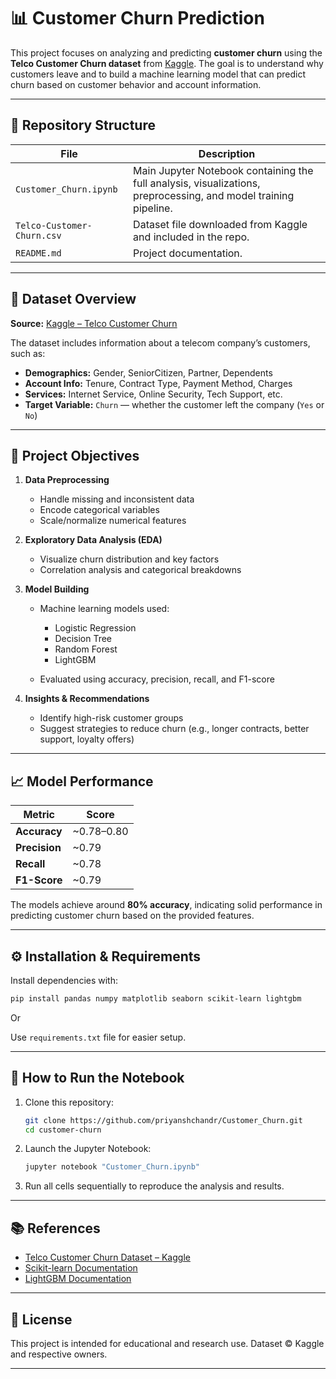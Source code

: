 
# 📊 Customer Churn Prediction

This project focuses on analyzing and predicting **customer churn** using the **Telco Customer Churn dataset** from [Kaggle](https://www.kaggle.com/datasets/blastchar/telco-customer-churn).
The goal is to understand why customers leave and to build a machine learning model that can predict churn based on customer behavior and account information.

---

## 📁 Repository Structure

| File                                   | Description                                                                                                     |
| -------------------------------------- | --------------------------------------------------------------------------------------------------------------- |
| `Customer_Churn.ipynb`                 | Main Jupyter Notebook containing the full analysis, visualizations, preprocessing, and model training pipeline. |
| `Telco-Customer-Churn.csv` | Dataset file downloaded from Kaggle and included in the repo.                                                   |
| `README.md`                            | Project documentation.                                                                                          |

---

## 📖 Dataset Overview

**Source:** [Kaggle – Telco Customer Churn](https://www.kaggle.com/datasets/blastchar/telco-customer-churn)

The dataset includes information about a telecom company’s customers, such as:

* **Demographics:** Gender, SeniorCitizen, Partner, Dependents
* **Account Info:** Tenure, Contract Type, Payment Method, Charges
* **Services:** Internet Service, Online Security, Tech Support, etc.
* **Target Variable:** `Churn` — whether the customer left the company (`Yes` or `No`)

---

## 🧠 Project Objectives

1. **Data Preprocessing**

   * Handle missing and inconsistent data
   * Encode categorical variables
   * Scale/normalize numerical features

2. **Exploratory Data Analysis (EDA)**

   * Visualize churn distribution and key factors
   * Correlation analysis and categorical breakdowns

3. **Model Building**

   * Machine learning models used:

     * Logistic Regression
     * Decision Tree
     * Random Forest
     * LightGBM
   * Evaluated using accuracy, precision, recall, and F1-score

4. **Insights & Recommendations**

   * Identify high-risk customer groups
   * Suggest strategies to reduce churn (e.g., longer contracts, better support, loyalty offers)

---

## 📈 Model Performance

| Metric        | Score      |
| ------------- | ---------- |
| **Accuracy**  | ~0.78–0.80 |
| **Precision** | ~0.79      |
| **Recall**    | ~0.78      |
| **F1-Score**  | ~0.79      |

The models achieve around **80% accuracy**, indicating solid performance in predicting customer churn based on the provided features.

---

## ⚙️ Installation & Requirements

Install dependencies with:

```bash
pip install pandas numpy matplotlib seaborn scikit-learn lightgbm
```
Or 

Use  `requirements.txt` file for easier setup.

---

## 🚀 How to Run the Notebook

1. Clone this repository:

   ```bash
   git clone https://github.com/priyanshchandr/Customer_Churn.git
   cd customer-churn
   ```

2. Launch the Jupyter Notebook:

   ```bash
   jupyter notebook "Customer_Churn.ipynb"
   ```

3. Run all cells sequentially to reproduce the analysis and results.

---

## 📚 References

* [Telco Customer Churn Dataset – Kaggle](https://www.kaggle.com/datasets/blastchar/telco-customer-churn)
* [Scikit-learn Documentation](https://scikit-learn.org/stable/)
* [LightGBM Documentation](https://lightgbm.readthedocs.io/)

---

## 🧾 License

This project is intended for educational and research use.
Dataset © Kaggle and respective owners.

---
